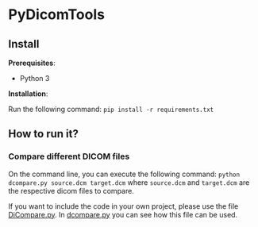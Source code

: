 # PyDicomTools

## Install
**Prerequisites**:
* Python 3

**Installation**:

Run the following command: `pip install -r requirements.txt`

## How to run it?

### Compare different DICOM files
On the command line, you can execute the following command: ```python dcompare.py source.dcm target.dcm``` where `source.dcm` and `target.dcm` are the respective dicom files to compare.

If you want to include the code in your own project, please use the file [DiCompare.py](DiCompare.py). In [dcompare.py](dcompare.py) you can see how this file can be used.